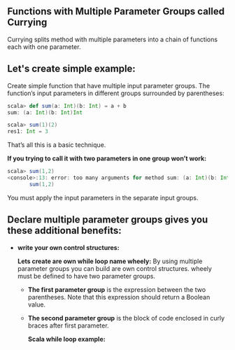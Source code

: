 ## Functions with Multiple Parameter Groups called Currying
Currying splits method with multiple parameters into a chain of functions each with one parameter.

## Let's create simple example:

Create simple function that have multiple input parameter groups.  The function’s input parameters in different groups surrounded by parentheses:
```scala
scala> def sum(a: Int)(b: Int) = a + b
sum: (a: Int)(b: Int)Int

scala> sum(1)(2)
res1: Int = 3
```
That’s all this is a basic technique.

**If you trying to call it with two parameters in one group won’t work:**
```scala
scala> sum(1,2)
<console>:13: error: too many arguments for method sum: (a: Int)(b: Int)Int
       sum(1,2)
```
You must apply the input parameters in the separate input groups.

## Declare multiple parameter groups gives you these additional benefits:

 - **write your own control structures:**

	**Lets create are own while loop name wheely:**  By using multiple parameter groups you can build are own control structures. wheely must be defined to have two parameter groups.
	

	 - **The first parameter group** is the expression between the two parentheses. Note that this expression should return a Boolean value.
	 - **The second parameter group** is the block of code enclosed in curly braces after first parameter.

		**Scala while loop example:**
		

<!--stackedit_data:
eyJoaXN0b3J5IjpbNjc5MzMyMzY1LC00MDM5Nzc0NjEsLTE3Mz
IyMzg3OTgsLTQ3MTY4Mjg5MSwyMDM2Njg2NjEyLDQ2ODk5MDI5
NiwxMjc0OTY1ODUyLDgxNzg2MTgxMyw1MjEyNzQyOTMsLTMwNz
I5MjQ3LDEyMTUxMzI1MzIsLTEzNDMxODYwNDcsMTg2NjM3MzAx
MywtMTE5Mjc3NDc1NSw5NzYxNDc0NzMsLTg5Mzc2ODg0LC0xMD
c5NDM0MTM3LC01NjUxMTM2MzcsLTE1Njk5MDQxNDIsMTgxNDgz
NDQyN119
-->